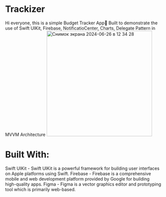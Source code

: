 # Trackizer
Hi everyone, this is a simple Budget Tracker App📱
Built to demonstrate the use of Swift UIKit, Firebase, NotificatioCenter, Charts, Delegate Pattern in MVVM Architecture
<img width="340" alt="Снимок экрана 2024-06-26 в 12 34 28" src="https://github.com/H8K-iOS/Trackizer/assets/147388544/26f600f0-b2c1-413f-b970-a00ec04de05c">

# Built With:
Swift UIKit - Swift UIKit is a powerful framework for building user interfaces on Apple platforms using Swift.
Firebase - Firebase is a comprehensive mobile and web development platform provided by Google for building high-quality apps.
Figma - Figma is a vector graphics editor and prototyping tool which is primarily web-based.
